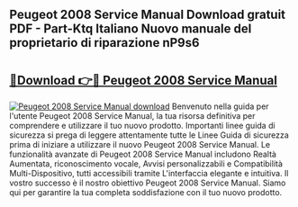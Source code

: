 ## Peugeot 2008 Service Manual Download gratuit PDF - Part-Ktq Italiano Nuovo manuale del proprietario di riparazione nP9s6

# <h2><a href="http://dff7rm.blite.top/?on=Peugeot+2008+Service+Manual">🔗Download 👉🔴 Peugeot 2008 Service Manual</a></h2>

[![Peugeot 2008 Service Manual download](https://i.imgur.com/lujVjoI.png)](http://dff7rm.blite.top/?on=Peugeot+2008+Service+Manual)
Benvenuto nella guida per l'utente Peugeot 2008 Service Manual, la tua risorsa definitiva per comprendere e utilizzare il tuo nuovo prodotto. Importanti linee guida di sicurezza si prega di leggere attentamente tutte le Linee Guida di sicurezza prima di iniziare a utilizzare il nuovo Peugeot 2008 Service Manual. Le funzionalità avanzate di Peugeot 2008 Service Manual includono Realtà Aumentata, riconoscimento vocale, Avvisi personalizzabili e Compatibilità Multi-Dispositivo, tutti accessibili tramite L'interfaccia elegante e intuitiva. Il vostro successo è il nostro obiettivo Peugeot 2008 Service Manual. Siamo qui per garantire la tua completa soddisfazione con il tuo nuovo prodotto.
